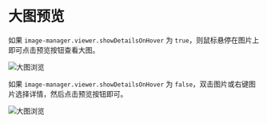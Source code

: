 # 大图预览

如果 `image-manager.viewer.showDetailsOnHover` 为 `true`，则鼠标悬停在图片上即可点击预览按钮查看大图。

![大图浏览](./images/preview-hover.png)

如果 `image-manager.viewer.showDetailsOnHover` 为 `false`，双击图片或右键图片选择详情，然后点击预览按钮即可。

![大图浏览](./images/preview.png)
